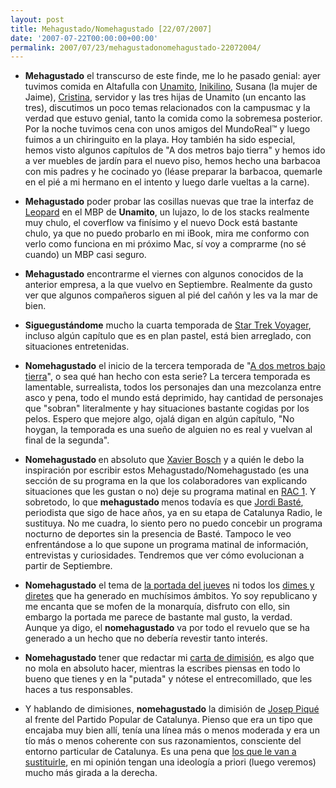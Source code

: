 ```yaml
---
layout: post
title: Mehagustado/Nomehagustado [22/07/2007]
date: '2007-07-22T00:00:00+00:00'
permalink: 2007/07/23/mehagustadonomehagustado-22072004/
---
```

- <strong>Mehagustado</strong> el transcurso de este finde, me lo he pasado genial: ayer tuvimos comida en Altafulla con <a href="http://unamito.blogspot.com/">Unamito</a>, <a href="http://www.inkilino.com/">Inikilino</a>, Susana (la mujer de Jaime), <a href="http://childrenatyourfeet.com">Cristina</a>, servidor y las tres hijas de Unamito (un encanto las tres), discutimos un poco temas relacionados con la campusmac y la verdad que estuvo genial, tanto la comida como la sobremesa posterior. Por la noche tuvimos cena con unos amigos del MundoReal&trade; y luego fuimos a un chiringuito en la playa. Hoy también ha sido especial, hemos visto algunos capítulos de "A dos metros bajo tierra" y hemos ido a ver muebles de jardín para el nuevo piso, hemos hecho una barbacoa con mis padres y he cocinado yo (léase preparar la barbacoa, quemarle en el pié a mi hermano en el intento y luego darle vueltas a la carne).

- <strong>Mehagustado</strong> poder probar las cosillas nuevas que trae la interfaz de <a href="http://www.apple.com/macosx/leopard/">Leopard</a> en el MBP de <strong>Unamito</strong>, un lujazo, lo de los stacks realmente muy chulo, el coverflow va finísimo y el nuevo Dock está bastante chulo, ya que no puedo probarlo en mi iBook, mira me conformo con verlo como funciona en mi próximo Mac, sí voy a comprarme (no sé cuando) un MBP casi seguro.

- <strong>Mehagustado</strong> encontrarme el viernes con algunos conocidos de la anterior empresa, a la que vuelvo en Septiembre. Realmente da gusto ver que algunos compañeros siguen al pié del cañón y les va la mar de bien.

-  <strong>Siguegustándome</strong> mucho la cuarta temporada de <a href="http://es.wikipedia.org/wiki/Star_Trek:_Voyager">Star Trek Voyager</a>, incluso algún capítulo que es en plan pastel, está bien arreglado, con situaciones entretenidas.

- <strong>Nomehagustado</strong> el inicio de la tercera temporada de "<a href="http://es.wikipedia.org/wiki/Six_Feet_Under_(serie)">A dos metros bajo tierra</a>", o sea qué han hecho con esta serie? La tercera temporada es lamentable, surrealista, todos los personajes dan una mezcolanza entre asco y pena, todo el mundo está deprimido, hay cantidad de personajes que "sobran" literalmente y hay situaciones bastante cogidas por los pelos. Espero que mejore algo, ojalá digan en algún capítulo, "No hoygan, la temporada es una sueño de alguien no es real y vuelvan al final de la segunda".

- <strong>Nomehagustado </strong>en absoluto que <a href="http://es.wikipedia.org/wiki/Xavier_Bosch">Xavier Bosch</a> y a quién le debo la inspiración por escribir estos Mehagustado/Nomehagustado (es una sección de su programa en la que los colaboradores van explicando situaciones que les gustan o no) deje su programa matinal en <a href="http://www.rac1.org/">RAC 1</a>. Y sobretodo, lo que <strong>mehagustado </strong>menos todavía es que <a href="http://www.amicsrac1.net/webprog/webprog.php?p=TD">Jordi Basté</a>, periodista que sigo de hace años, ya en su etapa de Catalunya Radio, le sustituya. No me cuadra, lo siento pero no puedo concebir un programa nocturno de deportes sin la presencia de Basté. Tampoco le veo enfrentándose a lo que supone un programa matinal de información, entrevistas y curiosidades. Tendremos que ver cómo evolucionan a partir de Septiembre.

- <strong>Nomehagustado</strong> el tema de <a href="http://alexliam.net/2007/07/21/censored/">la portada del jueves</a> ni todos los <a href="http://www.alchapar.com/?p=326">dimes y diretes</a> que ha generado en muchísimos ámbitos. Yo soy republicano y me encanta que se mofen de la monarquía, disfruto con ello, sin embargo la portada me parece de bastante mal gusto, la verdad. Aunque ya digo, el <strong>nomehagustado</strong> va por todo el revuelo que se ha generado a un hecho que no debería revestir tanto interés.

- <strong>Nomehagustado</strong> tener que redactar mi <a href="http://resistancefutile.com/2007/07/22/carta-de-dimision/">carta de dimisión</a>, es algo que no mola en absoluto hacer, mientras la escribes piensas en todo lo bueno que tienes y en la "putada" y nótese el entrecomillado, que les haces a tus responsables.

- Y hablando de dimisiones, <strong>nomehagustado</strong> la dimisión de <a href="http://es.wikipedia.org/wiki/Josep_Piqu%C3%A9">Josep Piqué</a> al frente del Partido Popular de Catalunya. Pienso que era un tipo que encajaba muy bien allí, tenía una línea más o menos moderada y era un tío más o menos coherente con sus razonamientos, consciente del entorno particular de Catalunya. Es una pena que <a href="http://www.danielsirera.blog.com.es/">los que le van a sustituirle</a>, en mi opinión tengan una ideología a priori (luego veremos) mucho más girada a la derecha.

